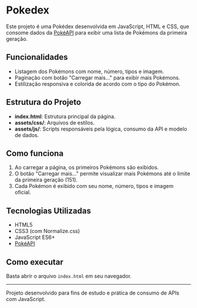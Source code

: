 # Pokedex

Este projeto é uma Pokédex desenvolvida em JavaScript, HTML e CSS, que consome dados da [PokéAPI](https://pokeapi.co/) para exibir uma lista de Pokémons da primeira geração.

## Funcionalidades

- Listagem dos Pokémons com nome, número, tipos e imagem.
- Paginação com botão "Carregar mais..." para exibir mais Pokémons.
- Estilização responsiva e colorida de acordo com o tipo do Pokémon.

## Estrutura do Projeto


- **index.html**: Estrutura principal da página.
- **assets/css/**: Arquivos de estilos.
- **assets/js/**: Scripts responsáveis pela lógica, consumo da API e modelo de dados.

## Como funciona

1. Ao carregar a página, os primeiros Pokémons são exibidos.
2. O botão "Carregar mais..." permite visualizar mais Pokémons até o limite da primeira geração (151).
3. Cada Pokémon é exibido com seu nome, número, tipos e imagem oficial.

## Tecnologias Utilizadas

- HTML5
- CSS3 (com Normalize.css)
- JavaScript ES6+
- [PokéAPI](https://pokeapi.co/)

## Como executar

Basta abrir o arquivo `index.html` em seu navegador.

---
Projeto desenvolvido para fins de estudo e prática de consumo de APIs com JavaScript.